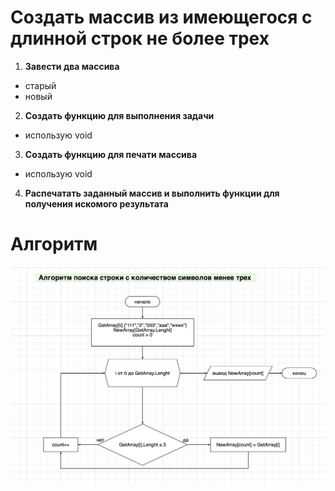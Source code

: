 # Создать массив из имеющегося с длинной строк не более трех

1. **Завести два массива**
* старый
* новый

2. **Создать функцию для выполнения задачи**
* использую void

3. **Создать функцию для печати массива**
* использую void

4. **Распечатать заданный массив и выполнить функции для получения искомого результата**


# Алгоритм
![tt](%D0%90%D0%BB%D0%B3%D0%BE%D1%80%D0%B8%D1%82%D0%BC.png)